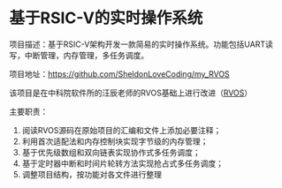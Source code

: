 # 基于RSIC-V的实时操作系统

项目描述：基于RSIC-V架构开发一款简易的实时操作系统。功能包括UART读写，中断管理，内存管理，多任务调度。

项目地址：https://github.com/SheldonLoveCoding/my_RVOS

该项目是在中科院软件所的汪辰老师的RVOS基础上进行改进（[RVOS](https://gitee.com/unicornx/riscv-operating-system-mooc)）

主要职责：
1. 阅读RVOS源码在原始项目的汇编和文件上添加必要注释；
2. 利用首次适配法和内存控制块实现字节级的内存管理；
3. 基于优先级数组和双向链表实现协作式多任务调度；
4. 基于定时器中断和时间片轮转方法实现抢占式多任务调度；
5. 调整项目结构，按功能对各文件进行整理